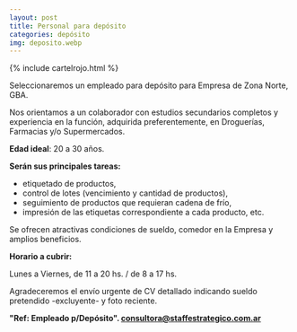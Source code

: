 ```yaml
---
layout: post
title: Personal para depósito
categories: depósito
img: deposito.webp
---
```

{% include cartelrojo.html %}

Seleccionaremos un empleado para depósito para Empresa de Zona Norte, GBA.


Nos orientamos a un colaborador con estudios secundarios completos y experiencia en la función, adquirida preferentemente, en Droguerías, Farmacias y/o Supermercados.

**Edad ideal**: 20 a 30 años.

**Serán sus principales tareas:**

- etiquetado de productos, 
- control de lotes (vencimiento y cantidad de productos), 
- seguimiento de productos que requieran cadena de frío, 
- impresión de las etiquetas correspondiente a cada producto, etc.

Se ofrecen atractivas condiciones de sueldo, comedor en la Empresa y amplios beneficios.


 **Horario a cubrir:**

Lunes a Viernes, de 11 a 20 hs. / de 8 a 17 hs.

Agradeceremos el envío urgente de CV detallado indicando sueldo pretendido -excluyente- y foto reciente.

**"Ref: Empleado p/Depósito".
consultora@staffestrategico.com.ar** 
